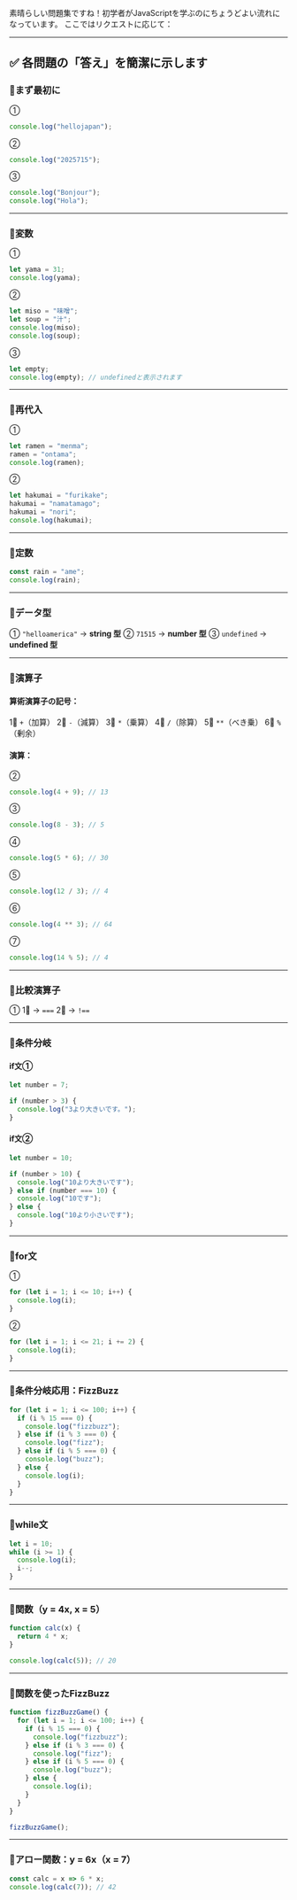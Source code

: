 素晴らしい問題集ですね！初学者がJavaScriptを学ぶのにちょうどよい流れになっています。
ここではリクエストに応じて：

---

## ✅ 各問題の「答え」を簡潔に示します

### 🔹**まず最初に**

①

```js
console.log("hellojapan");
```

②

```js
console.log("2025715");
```

③

```js
console.log("Bonjour");
console.log("Hola");
```

---

### 🔹**変数**

①

```js
let yama = 31;
console.log(yama);
```

②

```js
let miso = "味噌";
let soup = "汁";
console.log(miso);
console.log(soup);
```

③

```js
let empty;
console.log(empty); // undefinedと表示されます
```

---

### 🔹**再代入**

①

```js
let ramen = "menma";
ramen = "ontama";
console.log(ramen);
```

②

```js
let hakumai = "furikake";
hakumai = "namatamago";
hakumai = "nori";
console.log(hakumai);
```

---

### 🔹**定数**

```js
const rain = "ame";
console.log(rain);
```

---

### 🔹**データ型**

① `"helloamerica"` → **string 型**
② `71515` → **number 型**
③ `undefined` → **undefined 型**

---

### 🔹**演算子**

#### 算術演算子の記号：

1⃣ `+`（加算）
2⃣ `-`（減算）
3⃣ `*`（乗算）
4⃣ `/`（除算）
5⃣ `**`（べき乗）
6⃣ `%`（剰余）

#### 演算：

②

```js
console.log(4 + 9); // 13
```

③

```js
console.log(8 - 3); // 5
```

④

```js
console.log(5 * 6); // 30
```

⑤

```js
console.log(12 / 3); // 4
```

⑥

```js
console.log(4 ** 3); // 64
```

⑦

```js
console.log(14 % 5); // 4
```

---

### 🔹**比較演算子**

①
1⃣ → `===`
2⃣ → `!==`

---

### 🔹**条件分岐**

#### if文①

```js
let number = 7;

if (number > 3) {
  console.log("3より大きいです。");
}
```

#### if文②

```js
let number = 10;

if (number > 10) {
  console.log("10より大きいです");
} else if (number === 10) {
  console.log("10です");
} else {
  console.log("10より小さいです");
}
```

---

### 🔹**for文**

①

```js
for (let i = 1; i <= 10; i++) {
  console.log(i);
}
```

②

```js
for (let i = 1; i <= 21; i += 2) {
  console.log(i);
}
```

---

### 🔹**条件分岐応用：FizzBuzz**

```js
for (let i = 1; i <= 100; i++) {
  if (i % 15 === 0) {
    console.log("fizzbuzz");
  } else if (i % 3 === 0) {
    console.log("fizz");
  } else if (i % 5 === 0) {
    console.log("buzz");
  } else {
    console.log(i);
  }
}
```

---

### 🔹**while文**

```js
let i = 10;
while (i >= 1) {
  console.log(i);
  i--;
}
```

---

### 🔹**関数（y = 4x, x = 5）**

```js
function calc(x) {
  return 4 * x;
}

console.log(calc(5)); // 20
```

---

### 🔹**関数を使ったFizzBuzz**

```js
function fizzBuzzGame() {
  for (let i = 1; i <= 100; i++) {
    if (i % 15 === 0) {
      console.log("fizzbuzz");
    } else if (i % 3 === 0) {
      console.log("fizz");
    } else if (i % 5 === 0) {
      console.log("buzz");
    } else {
      console.log(i);
    }
  }
}

fizzBuzzGame();
```

---

### 🔹**アロー関数：y = 6x（x = 7）**

```js
const calc = x => 6 * x;
console.log(calc(7)); // 42
```



